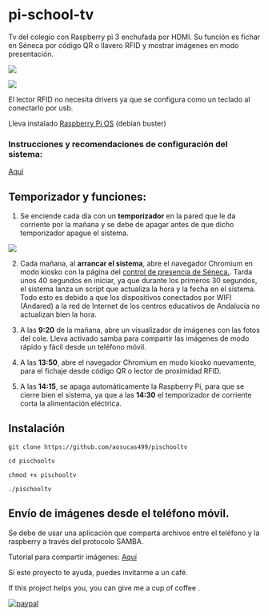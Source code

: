 # pi-school-tv  

Tv del colegio con Raspberry pi 3 enchufada por HDMI. 
Su función es fichar en Séneca por código QR o llavero RFID y mostrar imágenes en modo presentación.

![](https://www.kubii.es/7147-large_default/raspberry-pi-3-modelo-b-1-gb-kubii.jpg)

![](https://images-na.ssl-images-amazon.com/images/I/61Ry5l0ARoL._AC_SL1500_.jpg)

El lector RFID no necesita drivers ya que se configura como un teclado al conectarlo por usb.

Lleva instalado [Raspberry Pi OS](https://www.raspberrypi.org/software/operating-systems/#raspberry-pi-os-32-bit) (debian buster) 

### Instrucciones y recomendaciones de configuración del sistema: 

[Aquí](https://github.com/aosucas499/pischooltv/wiki/Preconfiguraci%C3%B3n-del-sistema)


## Temporizador y funciones:

1. Se enciende cada día con un **temporizador** en la pared que le da corriente por la mañana y se debe de apagar antes de que dicho temporizador apague el sistema.

![](https://images-na.ssl-images-amazon.com/images/I/41c3xcYQaFL.__AC_SY300_QL70_ML2_.jpg)


2. Cada mañana, al **arrancar el sistema**, abre el navegador Chromium en modo kiosko con la página del [control de presencia de Séneca.](https://seneca.juntadeandalucia.es/controldepresencia/). Tarda unos 40 segundos en iniciar, ya que durante los primeros 30 segundos, el sistema lanza un script que actualiza la hora y la fecha en el sistema. Todo esto es debido a que los dispositivos conectados por WIFI (Andared) a la red de Internet de los centros educativos de Andalucía no actualizan bien la hora.

3. A las **9:20** de la mañana, abre un visualizador de imágenes con las fotos del cole. Lleva activado samba para compartir las imágenes de modo rápido y fácil desde un teléfono móvil.

4. A las **13:50**, abre el navegador Chromium en modo kiosko nuevamente, para el fichaje desde código QR o lector de proximidad RFID. 

5. A las **14:15**, se apaga automáticamente la Raspberry Pi, para que se cierre bien el sistema, ya que a las **14:30** el temporizador de corriente corta la alimentación eléctrica.

## Instalación

`git clone https://github.com/aosucas499/pischooltv`

`cd pischooltv`

`chmod +x pischooltv`

`./pischooltv`

## Envío de imágenes desde el teléfono móvil.

Se debe de usar una aplicación que comparta archivos entre el teléfono y la raspberry a través del protocolo SAMBA. 

Tutorial para compartir imágenes: 
[Aquí](https://github.com/aosucas499/pischooltv/wiki/Im%C3%A1genes-de-Android-a-la-Raspberry)

Si este proyecto te ayuda, puedes invitarme a un café.


If this project helps you,  you can give me a cup of coffee .


[![paypal](https://www.paypalobjects.com/en_US/i/btn/btn_donateCC_LG.gif)](https://www.paypal.com/donate?business=FUMT27MVTRTHJ&no_recurring=0&item_name=Proyectos+TIC+Andaluc%C3%ADa&currency_code=EUR)

